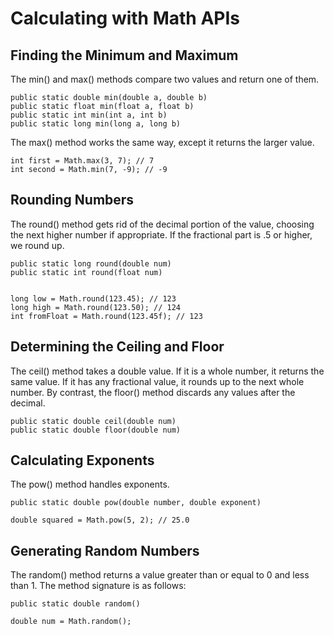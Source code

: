 # Calculating with Math APIs

## Finding the Minimum and Maximum

The min() and max() methods compare two values and return one of them.

    public static double min(double a, double b) 
    public static float min(float a, float b)
    public static int min(int a, int b)
    public static long min(long a, long b)

The max() method works the same way, except it returns the larger value.

    int first = Math.max(3, 7); // 7 
    int second = Math.min(7, -9); // -9

## Rounding Numbers

The round() method gets rid of the decimal portion of the value, choosing the next higher number if appropriate. If the
fractional part is .5 or higher, we round up.

    public static long round(double num)
    public static int round(float num)


    long low = Math.round(123.45); // 123
    long high = Math.round(123.50); // 124
    int fromFloat = Math.round(123.45f); // 123

## Determining the Ceiling and Floor

The ceil() method takes a double value. If it is a whole number, it returns the same value. If it has any fractional
value, it rounds up to the next whole number. By contrast, the floor() method discards any values after the decimal.

    public static double ceil(double num) 
    public static double floor(double num)

## Calculating Exponents

The pow() method handles exponents.

    public static double pow(double number, double exponent)

    double squared = Math.pow(5, 2); // 25.0

## Generating Random Numbers

The random() method returns a value greater than or equal to 0 and less than 1. The method signature is as follows:

    public static double random()

    double num = Math.random();

